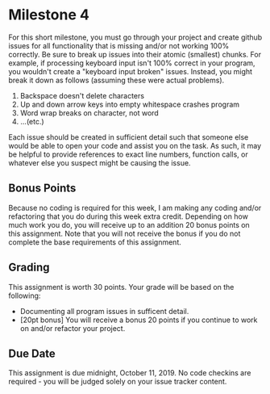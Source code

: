 # Milestone 4
For this short milestone, you must go through your project and create github issues for all functionality that is missing and/or not working 100% correctly. Be sure to break up issues into their atomic (smallest) chunks.  For example, if processing keyboard input isn't 100% correct in your program, you wouldn't create a "keyboard input broken" issues.  Instead, you might break it down as follows (assuming these were actual problems).

1. Backspace doesn't delete characters
2. Up and down arrow keys into empty whitespace crashes program
3. Word wrap breaks on character, not word
4. ...(etc.)

Each issue should be created in sufficient detail such that someone else would be able to open your code and assist you on the task.  As such, it may be helpful to provide references to exact line numbers, function calls, or whatever else you suspect might be causing the issue.  

## Bonus Points
Because no coding is required for this week, I am making any coding and/or refactoring that you do during this week extra credit.  Depending on how much work you do, you will receive up to an addition 20 bonus points on this assignment.  Note that you will not receive the bonus if you do not complete the base requirements of this assignment.

## Grading
This assignment is worth 30 points.  Your grade will be based on the following:
* Documenting all program issues in sufficent detail.
* [20pt bonus] You will receive a bonus 20 points if you continue to work on and/or refactor your project.

## Due Date
This assignment is due midnight, October 11, 2019.  No code checkins are required - you will be judged solely on your issue tracker content.  